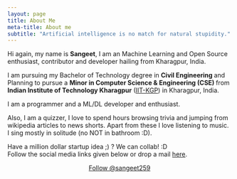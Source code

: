 ```yaml
---
layout: page
title: About Me
meta-title: About me
subtitle: "Artificial intelligence is no match for natural stupidity."
---
```


<div id="aboutme-section">

<p class="about-text">
<span class="fa fa-briefcase about-icon"></span>
  Hi again, my name is <strong>Sangeet</strong>, I am an Machine Learning and Open Source enthusiast, contributor and developer hailing from Kharagpur, India.
</p>

<p class="about-text">
<span class="fa fa-graduation-cap about-icon"></span>
I am pursuing my Bachelor of Technology degree in <strong>Civil Engineering </strong>and Planning to pursue a <strong>Minor in Computer Science & Engineering (CSE) </strong> from <strong>Indian Institute of Technology Kharagpur</strong>  (<a target="_blank" href="https:://www.iitkgp.ac.in/">IIT-KGP</a>) in Kharagpur, India.
</p>

<p class="about-text">
<span class="fa fa-code about-icon"></span>
I am a programmer and a ML/DL developer and enthusiast.
</p>

<p class="about-text">
<span class="fa fa-heart about-icon"></span>
Also, I am a quizzer, I love to spend hours browsing trivia and jumping from wikipedia articles to news shorts. Apart from these I love listening to music. I sing mostly in solitude (no NOT in bathroom :D).
</p>

<p class="about-text">
<span class="fa fa-envelope about-icon"></span>
Have a million dollar startup idea ;) ? We can collab! :D<br> Follow the social media links given below or drop a mail <a target="_blank" href="mailto:mail2sangeetmishra@gmail.com">here</a>.
</p>


<center>
	<a href="https://twitter.com/sangeet259" class="twitter-follow-button" data-size="large" data-show-count="false">Follow @sangeet259</a>
	<script async src="//platform.twitter.com/widgets.js" charset="utf-8"></script>
</center>
<br>
